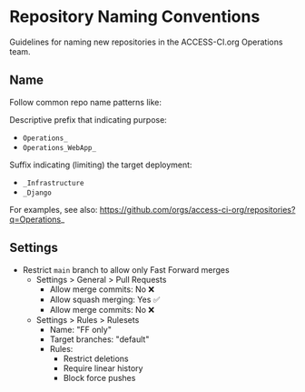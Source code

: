 # Repository Naming Conventions
Guidelines for naming new repositories in the ACCESS-CI.org Operations team.

## Name
Follow common repo name patterns like:

Descriptive prefix that indicating purpose:
* `Operations_`
* `Operations_WebApp_`

Suffix indicating (limiting) the target deployment:
* `_Infrastructure`
* `_Django`

For examples, see also:
https://github.com/orgs/access-ci-org/repositories?q=Operations_

## Settings
* Restrict `main` branch to allow only Fast Forward merges
  * Settings > General > Pull Requests
    * Allow merge commits: No :x:
    * Allow squash merging: Yes :white_check_mark:
    * Allow merge commits: No :x:
  * Settings > Rules > Rulesets
    * Name: "FF only"
    * Target branches: "default"
    * Rules:
      * Restrict deletions
      * Require linear history
      * Block force pushes
